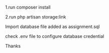 1.run composer install

2.run php artisan storage:link 

Import database file added as assignment.sql

check .env file to configure database credential


Thanks

